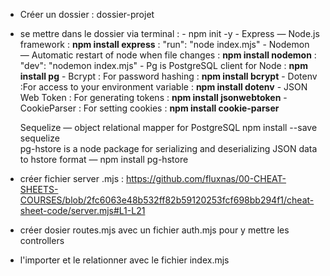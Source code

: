 - Créer un dossier : dossier-projet
- se mettre dans le dossier via terminal : 
      - npm init -y
      - Express — Node.js framework : **npm install express** :     "run": "node index.mjs"
      - Nodemon — Automatic restart of node when file changes : **npm install nodemon** :     "dev": "nodemon index.mjs"
      - Pg is PostgreSQL client for Node : **npm install pg**
      - Bcrypt : For password hashing : **npm install bcrypt**
      - Dotenv :For access to your environment variable : **npm install dotenv**
      - JSON Web Token : For generating tokens : **npm install jsonwebtoken**
      - CookieParser : For setting cookies : **npm install cookie-parser**

    Sequelize — object relational mapper for PostgreSQL npm install --save sequelize   
    pg-hstore is a node package for serializing and deserializing JSON data to hstore format — npm install pg-hstore   

- créer fichier server .mjs : 
https://github.com/fluxnas/00-CHEAT-SHEETS-COURSES/blob/2fc6063e48b532ff82b59120253fcf698bb294f1/cheat-sheet-code/server.mjs#L1-L21  


- créer dosier routes.mjs avec un fichier auth.mjs pour y mettre les controllers
- l'importer et le relationner avec le fichier index.mjs
